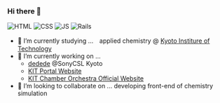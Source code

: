 ### Hi there 👋
![HTML](https://img.shields.io/badge/-HTML5-333.svg?logo=html5&style=flat)
![CSS](https://img.shields.io/badge/-CSS3-1572B6.svg?logo=css3&style=flat)
![JS](https://img.shields.io/badge/Javascript-276DC3.svg?logo=javascript&style=flat)
![Rails](https://img.shields.io/badge/-Rails-CC0000.svg?logo=rails&style=flat)

- 🧪 I’m currently studying ...　applied chemistry @ [Kyoto Institure of Technology](https://www.kit.ac.jp/en/)
- 🔭 I’m currently working on ... 
  - [dedede](https://www.sonycsl.co.jp/kyoto/projects/dedede/) @SonyCSL Kyoto
  - [KIT Portal Website](https://portal.kyotoinst.tech)
  - [KIT Chamber Orchestra Official Website](https://www.shitsukan.info)
- 🔎 I’m looking to collaborate on ... developing front-end of chemistry simulation

<!--
**fox-Nh133/fox-Nh133** is a ✨ _special_ ✨ repository because its `README.md` (this file) appears on your GitHub profile.

Here are some ideas to get you started:

- 🔭 I’m currently working on ...
- 🌱 I’m currently learning ...
- 👯 I’m looking to collaborate on ...
- 🤔 I’m looking for help with ...
- 💬 Ask me about ...
- 📫 How to reach me: ...
- 😄 Pronouns: ...
- ⚡ Fun fact: ...
-->
